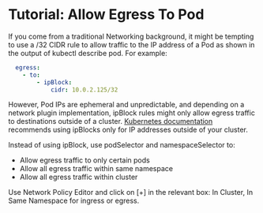 # Tutorial: Allow Egress To Pod

If you come from a traditional Networking background, it might be tempting to use a /32 CIDR rule to allow traffic to the IP address of a Pod as shown in the output of kubectl describe pod. For example:

```yaml
  egress:
    - to:
        - ipBlock:
            cidr: 10.0.2.125/32
```


However, Pod IPs are ephemeral and unpredictable, and depending on a network plugin implementation, ipBlock rules might only allow egress traffic to destinations outside of a cluster. [Kubernetes documentation](https://kubernetes.io/docs/concepts/services-networking/network-policies/#behavior-of-to-and-from-selectors) recommends using ipBlocks only for IP addresses outside of your cluster.

Instead of using ipBlock, use podSelector and namespaceSelector to:

* Allow egress traffic to only certain pods
* Allow all egress traffic within same namespace
* Allow all egress traffic within cluster

Use Network Policy Editor and click on [+] in the relevant box: In Cluster, In Same Namespace for ingress or egress. 